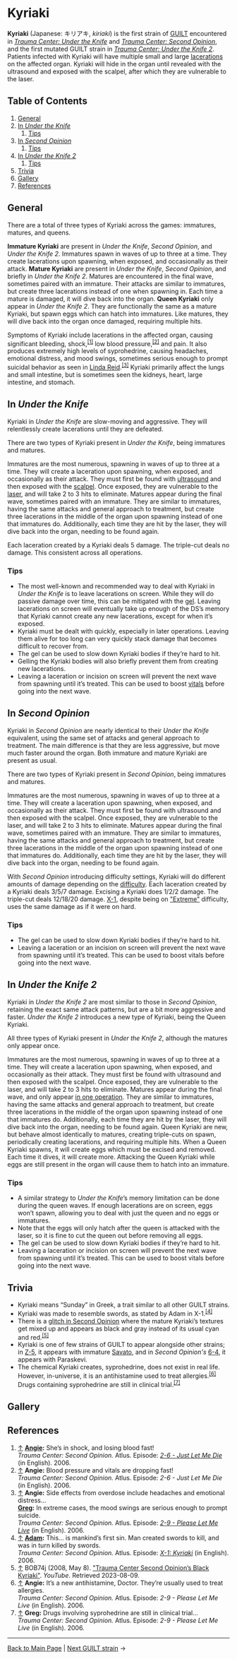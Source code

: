 # Kyriaki
**Kyriaki** (Japanese: キリアキ, *kiriaki*) is the first strain of [GUILT](GUILT.md) encountered in *[Trauma Center: Under the Knife](../../games/utk/UTK.md)* and *[Trauma Center: Second Opinion](../../games/so/SO.md)*, and the first mutated GUILT strain in *[Trauma Center: Under the Knife 2](../../games/utk2/UTK2.md)*. Patients infected with Kyriaki will have multiple small and large [lacerations](../general/Laceration.md) on the affected organ.
Kyriaki will hide in the organ until revealed with the ultrasound and exposed with the scalpel, after which they are vulnerable to the laser.

<!-- Affected Organs: Lungs, Small Intestine, Kidneys, Heart, Large Intestine, Stomach-->

## Table of Contents
1. [General](#General)
2. [In *Under the Knife*](#In_Under_the_Knife)
	1. [Tips](#Tips_UTK)
3. [In *Second Opinion*](#In_Second_Opinion)
	1. [Tips](#Tips_SO)
4. [In *Under the Knife 2*](#In_Under_the_Knife_2)
	1. [Tips](#Tips_UTK2)
5. [Trivia](#Trivia)
6. [Gallery](#Gallery)
7. [References](#References)

## <a id="General"></a>General
There are a total of three types of Kyriaki across the games: immatures, matures, and queens.

**Immature Kyriaki** are present in *Under the Knife*, *Second Opinion*, and *Under the Knife 2*. Immatures spawn in waves of up to three at a time. They create lacerations upon spawning, when exposed, and occasionally as their attack.
**Mature Kyriaki** are present in *Under the Knife*, *Second Opinion*, and briefly in *Under the Knife 2*. Matures are encountered in the final wave, sometimes paired with an immature. Their attacks are similar to immatures, but create three lacerations instead of one when spawning in. Each time a mature is damaged, it will dive back into the organ.
**Queen Kyriaki** only appear in *Under the Knife 2*. They are functionally the same as a mature Kyriaki, but spawn eggs which can hatch into immatures. Like matures, they will dive back into the organ once damaged, requiring multiple hits.

Symptoms of Kyriaki include lacerations in the affected organ, causing significant bleeding, shock,<sup><a id="cite_ref_1"></a>[[1]](#cite_note-1)</sup> low blood pressure,<sup><a id="cite_ref_2"></a>[[2]](#cite_note-2)</sup> and pain. It also produces extremely high levels of syprohedrine, causing headaches, emotional distress, and mood swings, sometimes serious enough to prompt suicidal behavior as seen in [Linda Reid](../../games/so/characters/Linda_Reid.md).<sup><a id="cite_ref_3"></a>[[3]](#cite_note-3)</sup> Kyriaki primarily affect the lungs and small intestine, but is sometimes seen the kidneys, heart, large intestine, and stomach.


## <a id="In_Under_the_Knife"></a>In *Under the Knife*
Kyriaki in *Under the Knife* are slow-moving and aggressive. They will relentlessly create lacerations until they are defeated.

There are two types of Kyriaki present in *Under the Knife*, being immatures and matures.

Immatures are the most numerous, spawning in waves of up to three at a time. They will create a laceration upon spawning, when exposed, and occasionally as their attack. They must first be found with [ultrasound](../../general/tools/Ultrasound.md) and then exposed with the [scalpel](../../general/tools/Scalpel.md). Once exposed, they are vulnerable to the [laser](../../general/tools/Laser.md), and will take 2 to 3 hits to eliminate.
Matures appear during the final wave, sometimes paired with an immature. They are similar to immatures, having the same attacks and general approach to treatment, but create three lacerations in the middle of the organ upon spawning instead of one that immatures do. Additionally, each time they are hit by the laser, they will dive back into the organ, needing to be found again.

Each laceration created by a Kyriaki deals 5 damage. The triple-cut deals no damage. 
This consistent across all operations.

### <a id="Tips_UTK"></a>Tips
- The most well-known and recommended way to deal with Kyriaki in *Under the Knife* is to leave lacerations on screen. While they will do passive damage over time, this can be mitigated with the [gel](../../general/tools/Antibiotic_Gel.md). Leaving lacerations on screen will eventually take up enough of the DS’s memory that Kyriaki cannot create any new lacerations, except for when it’s exposed.
- Kyriaki must be dealt with quickly, especially in later operations. Leaving them alive for too long can very quickly stack damage that becomes difficult to recover from.
- The gel can be used to slow down Kyriaki bodies if they’re hard to hit.
- Gelling the Kyriaki bodies will also briefly prevent them from creating new lacerations.
- Leaving a laceration or incision on screen will prevent the next wave from spawning until it’s treated. This can be used to boost [vitals](../../general/mechanics/Vitals.md) before going into the next wave.

<!-- the operation table goes here when we figure out how to split cells -->

## <a id="In_Second_Opinion"></a>In *Second Opinion*
Kyriaki in *Second Opinion* are nearly identical to their *Under the Knife* equivalent, using the same set of attacks and general approach to treatment. The main difference is that they are less aggressive, but move much faster around the organ. Both immature and mature Kyriaki are present as usual.

There are two types of Kyriaki present in *Second Opinion*, being immatures and matures.

Immatures are the most numerous, spawning in waves of up to three at a time. They will create a laceration upon spawning, when exposed, and occasionally as their attack. They must first be found with ultrasound and then exposed with the scalpel. Once exposed, they are vulnerable to the laser, and will take 2 to 3 hits to eliminate.
Matures appear during the final wave, sometimes paired with an immature. They are similar to immatures, having the same attacks and general approach to treatment, but create three lacerations in the middle of the organ upon spawning instead of one that immatures do. Additionally, each time they are hit by the laser, they will dive back into the organ, needing to be found again.

With *Second Opinion* introducing difficulty settings, Kyriaki will do different amounts of damage depending on the [difficulty](../../general/mechanics/Difficulty.md). Each laceration created by a Kyriaki deals 3/5/7 damage. Excising a Kyriaki does 1/2/2 damage. The triple-cut deals 12/18/20 damage. 
[X-1](../../games/so/episodes/X_1.md), despite being on ["Extreme"](../../general/mechanics/X_Ops.md) difficulty, uses the same damage as if it were on hard.

<!-- we should probably mention A-4 in New Blood here -->

### <a id="Tips_SO"></a>Tips
- The gel can be used to slow down Kyriaki bodies if they’re hard to hit.
- Leaving a laceration or an incision on screen will prevent the next wave from spawning until it’s treated. This can be used to boost vitals before going into the next wave.

<!-- the operation table goes here when we figure out how to split cells -->

## <a id="In_Under_the_Knife_2"></a>In *Under the Knife 2*
Kyriaki in *Under the Knife 2* are most similar to those in *Second Opinion*, retaining the exact same attack patterns, but are a bit more aggressive and faster. *Under the Knife 2* introduces a new type of Kyriaki, being the Queen Kyriaki.

All three types of Kyriaki present in *Under the Knife 2*, although the matures only appear once.

Immatures are the most numerous, spawning in waves of up to three at a time. They will create a laceration upon spawning, when exposed, and occasionally as their attack. They must first be found with ultrasound and then exposed with the scalpel. Once exposed, they are vulnerable to the laser, and will take 2 to 3 hits to eliminate.
Matures appear during the final wave, and only appear [in one operation](../../games/utk2/episodes/3_6.md). They are similar to immatures, having the same attacks and general approach to treatment, but create three lacerations in the middle of the organ upon spawning instead of one that immatures do. Additionally, each time they are hit by the laser, they will dive back into the organ, needing to be found again.
Queen Kyriaki are new, but behave almost identically to matures, creating triple-cuts on spawn, periodically creating lacerations, and requiring multiple hits. When a Queen Kyriaki spawns, it will create eggs which must be excised and removed. Each time it dives, it will create more. Attacking the Queen Kyriaki while eggs are still present in the organ will cause them to hatch into an immature.

<!-- exact damage numbers for utk2 missing -->
<!-- can the eggs hatch over time? -->

### <a id="Tips_UTK2"></a>Tips
- A similar strategy to *Under the Knife*’s memory limitation can be done during the queen waves. If enough lacerations are on screen, eggs won’t spawn, allowing you to deal with just the queen and no eggs or immatures.
- Note that the eggs will only hatch after the queen is attacked with the laser, so it is fine to cut the queen out before removing all eggs.
- The gel can be used to slow down Kyriaki bodies if they’re hard to hit.
- Leaving a laceration or incision on screen will prevent the next wave from spawning until it’s treated. This can be used to boost vitals before going into the next wave.

<!-- the operation table goes here when we figure out how to split cells -->

## <a id="Trivia"></a>Trivia
- Kyriaki means “Sunday” in Greek, a trait similar to all other GUILT strains.
- Kyriaki was made to resemble swords, as stated by Adam in X-1.<sup><a id="cite_ref_4"></a>[[4]](#cite_note-4)</sup>
- There is a [glitch in Second Opinion](../../games/so/game/Giltches_in_Second_Opinion.md) where the mature Kyriaki’s textures get mixed up and appears as black and gray instead of its usual cyan and red.<sup><a id="cite_ref_5"></a>[[5]](#cite_note-5)</sup>
- Kyriaki is one of few strains of GUILT to appear alongside other strains; in [Z-5](../../games/so/episodes/Z_5.md), it appears with immature [Savato](Savato.md), and in *Second Opinion's* [6-4](../../games/so/episodes/6_4.md), it appears with Paraskevi.
- The chemical Kyriaki creates, syprohedrine, does not exist in real life. However, in-universe, it is an antihistamine used to treat allergies.<sup><a id="cite_ref_6"></a>[[6]](#cite_note-6)</sup> Drugs containing syprohedrine are still in clinical trial.<sup><a id="cite_ref_7"></a>[[7]](#cite_note-7)</sup>

## <a id="Gallery"></a>Gallery
<!-- emulator screenshots preferred for quality purposes o>o)b -->

## <a id="References"></a>References
1. <a id="cite_note-1"></a> [↑](#cite_ref_1) **[Angie](../../games/so/characters/Angie_Thompson.md):** She’s in shock, and losing blood fast! <br>
*Trauma Center: Second Opinion.* Atlus. Episode: *[2-6 - Just Let Me Die](../../games/so/episodes/2_6.md)* (in English). 2006. <br>
2. <a id="cite_note-2"></a> [↑](#cite_ref_2) **Angie:** Blood pressure and vitals are dropping fast! <br>
*Trauma Center: Second Opinion.* Atlus. Episode: *2-6 - Just Let Me Die* (in English). 2006. <br>
3. <a id="cite_note-3"></a> [↑](#cite_ref_3) **Angie:** Side effects from overdose include headaches and emotional distress… <br>
**[Greg](../../games/so/characters/Greg_Kasal.md):** In extreme cases, the mood swings are serious enough to prompt suicide. <br>
*Trauma Center: Second Opinion.* Atlus. Episode: *[2-9 - Please Let Me Live](../../games/so/episodes/2_9.md)* (in English). 2006. <br>
4. <a id="cite_note-4"></a> [↑](#cite_ref_4) **[Adam](../../games/so/characters/Adam.md):** This… is mankind’s first sin. Man created swords to kill, and was in turn killed by swords. <br>
*Trauma Center: Second Opinion.* Atlus. Episode: *[X-1: Kyriaki](../../games/so/episodes/X_1.md)* (in English). 2006. <br>
5. <a id="cite_note-5"></a> [↑](#cite_ref_5) BOB74j (2008, May 8). ["Trauma Center Second Opinion’s Black Kyriaki"](https://www.youtube.com/watch?v=av-mpzWvlLQ). *YouTube*. Retrieved 2023-08-09. <br>
6. <a id="cite_note-6"></a> [↑](#cite_ref_6) **Angie:** It’s a new antihistamine, Doctor. They’re usually used to treat allergies. <br>
*Trauma Center: Second Opinion.* Atlus. Episode: *2-9 - Please Let Me Live* (in English). 2006. <br>
7. <a id="cite_note-7"></a> [↑](#cite_ref_7) **Greg:** Drugs involving syprohedrine are still in clinical trial… <br>
*Trauma Center: Second Opinion.* Atlus. Episode: *2-9 - Please Let Me Live* (in English). 2006. <br>

---

[Back to Main Page](/tc-wiki) | [Next GUILT strain](Deftera.md) →